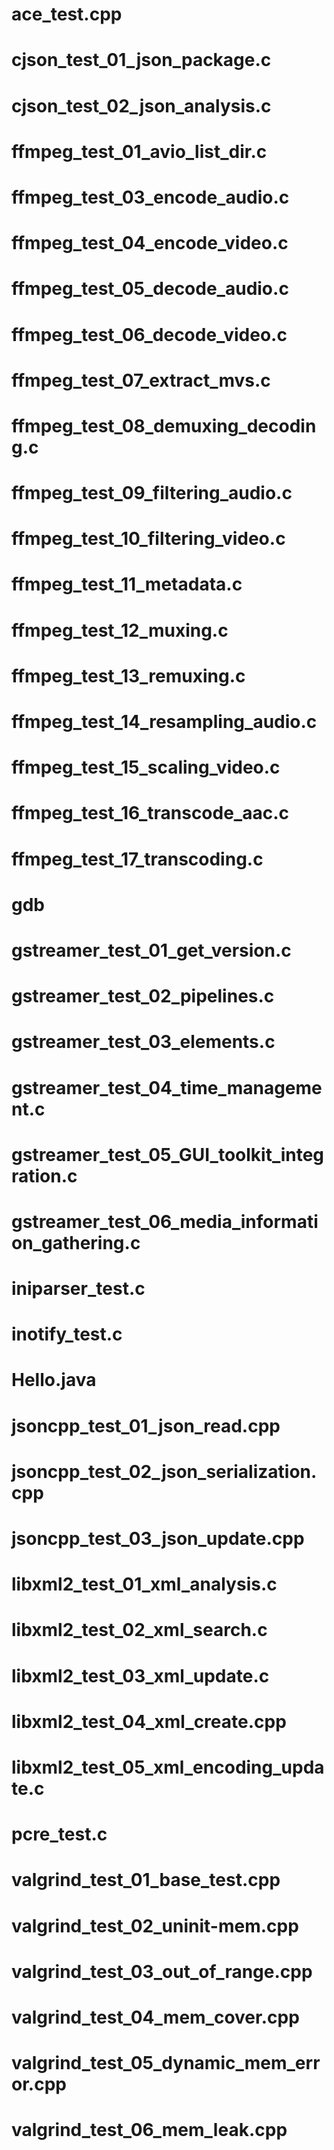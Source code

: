 # ace_test.cpp
# cjson_test_01_json_package.c
# cjson_test_02_json_analysis.c
# ffmpeg_test_01_avio_list_dir.c
# ffmpeg_test_03_encode_audio.c
# ffmpeg_test_04_encode_video.c
# ffmpeg_test_05_decode_audio.c
# ffmpeg_test_06_decode_video.c
# ffmpeg_test_07_extract_mvs.c
# ffmpeg_test_08_demuxing_decoding.c
# ffmpeg_test_09_filtering_audio.c
# ffmpeg_test_10_filtering_video.c
# ffmpeg_test_11_metadata.c
# ffmpeg_test_12_muxing.c
# ffmpeg_test_13_remuxing.c
# ffmpeg_test_14_resampling_audio.c
# ffmpeg_test_15_scaling_video.c
# ffmpeg_test_16_transcode_aac.c
# ffmpeg_test_17_transcoding.c
# gdb
# gstreamer_test_01_get_version.c
# gstreamer_test_02_pipelines.c
# gstreamer_test_03_elements.c
# gstreamer_test_04_time_management.c
# gstreamer_test_05_GUI_toolkit_integration.c
# gstreamer_test_06_media_information_gathering.c
# iniparser_test.c
# inotify_test.c
# Hello.java
# jsoncpp_test_01_json_read.cpp
# jsoncpp_test_02_json_serialization.cpp
# jsoncpp_test_03_json_update.cpp
# libxml2_test_01_xml_analysis.c
# libxml2_test_02_xml_search.c
# libxml2_test_03_xml_update.c
# libxml2_test_04_xml_create.cpp
# libxml2_test_05_xml_encoding_update.c
# pcre_test.c
# valgrind_test_01_base_test.cpp
# valgrind_test_02_uninit-mem.cpp
# valgrind_test_03_out_of_range.cpp
# valgrind_test_04_mem_cover.cpp
# valgrind_test_05_dynamic_mem_error.cpp
# valgrind_test_06_mem_leak.cpp
